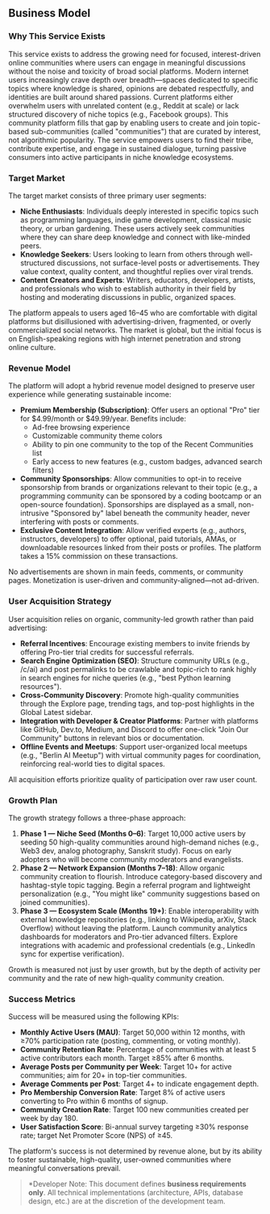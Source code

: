 ## Business Model

### Why This Service Exists

This service exists to address the growing need for focused, interest-driven online communities where users can engage in meaningful discussions without the noise and toxicity of broad social platforms. Modern internet users increasingly crave depth over breadth—spaces dedicated to specific topics where knowledge is shared, opinions are debated respectfully, and identities are built around shared passions. Current platforms either overwhelm users with unrelated content (e.g., Reddit at scale) or lack structured discovery of niche topics (e.g., Facebook groups). This community platform fills that gap by enabling users to create and join topic-based sub-communities (called "communities") that are curated by interest, not algorithmic popularity. The service empowers users to find their tribe, contribute expertise, and engage in sustained dialogue, turning passive consumers into active participants in niche knowledge ecosystems.

### Target Market

The target market consists of three primary user segments:

- **Niche Enthusiasts**: Individuals deeply interested in specific topics such as programming languages, indie game development, classical music theory, or urban gardening. These users actively seek communities where they can share deep knowledge and connect with like-minded peers.
- **Knowledge Seekers**: Users looking to learn from others through well-structured discussions, not surface-level posts or advertisements. They value context, quality content, and thoughtful replies over viral trends.
- **Content Creators and Experts**: Writers, educators, developers, artists, and professionals who wish to establish authority in their field by hosting and moderating discussions in public, organized spaces.

The platform appeals to users aged 16–45 who are comfortable with digital platforms but disillusioned with advertising-driven, fragmented, or overly commercialized social networks. The market is global, but the initial focus is on English-speaking regions with high internet penetration and strong online culture.

### Revenue Model

The platform will adopt a hybrid revenue model designed to preserve user experience while generating sustainable income:

- **Premium Membership (Subscription)**: Offer users an optional "Pro" tier for $4.99/month or $49.99/year. Benefits include:
  - Ad-free browsing experience
  - Customizable community theme colors
  - Ability to pin one community to the top of the Recent Communities list
  - Early access to new features (e.g., custom badges, advanced search filters)
- **Community Sponsorships**: Allow communities to opt-in to receive sponsorship from brands or organizations relevant to their topic (e.g., a programming community can be sponsored by a coding bootcamp or an open-source foundation). Sponsorships are displayed as a small, non-intrusive "Sponsored by" label beneath the community header, never interfering with posts or comments.
- **Exclusive Content Integration**: Allow verified experts (e.g., authors, instructors, developers) to offer optional, paid tutorials, AMAs, or downloadable resources linked from their posts or profiles. The platform takes a 15% commission on these transactions.

No advertisements are shown in main feeds, comments, or community pages. Monetization is user-driven and community-aligned—not ad-driven.

### User Acquisition Strategy

User acquisition relies on organic, community-led growth rather than paid advertising:

- **Referral Incentives**: Encourage existing members to invite friends by offering Pro-tier trial credits for successful referrals.
- **Search Engine Optimization (SEO)**: Structure community URLs (e.g., /c/ai) and post permalinks to be crawlable and topic-rich to rank highly in search engines for niche queries (e.g., "best Python learning resources").
- **Cross-Community Discovery**: Promote high-quality communities through the Explore page, trending tags, and top-post highlights in the Global Latest sidebar.
- **Integration with Developer & Creator Platforms**: Partner with platforms like GitHub, Dev.to, Medium, and Discord to offer one-click "Join Our Community" buttons in relevant bios or documentation.
- **Offline Events and Meetups**: Support user-organized local meetups (e.g., "Berlin AI Meetup") with virtual community pages for coordination, reinforcing real-world ties to digital spaces.

All acquisition efforts prioritize quality of participation over raw user count.

### Growth Plan

The growth strategy follows a three-phase approach:

1. **Phase 1 — Niche Seed (Months 0–6)**: Target 10,000 active users by seeding 50 high-quality communities around high-demand niches (e.g., Web3 dev, analog photography, Sanskrit study). Focus on early adopters who will become community moderators and evangelists.
2. **Phase 2 — Network Expansion (Months 7–18)**: Allow organic community creation to flourish. Introduce category-based discovery and hashtag-style topic tagging. Begin a referral program and lightweight personalization (e.g., "You might like" community suggestions based on joined communities).
3. **Phase 3 — Ecosystem Scale (Months 19+)**: Enable interoperability with external knowledge repositories (e.g., linking to Wikipedia, arXiv, Stack Overflow) without leaving the platform. Launch community analytics dashboards for moderators and Pro-tier advanced filters. Explore integrations with academic and professional credentials (e.g., LinkedIn sync for expertise verification).

Growth is measured not just by user growth, but by the depth of activity per community and the rate of new high-quality community creation.

### Success Metrics

Success will be measured using the following KPIs:

- **Monthly Active Users (MAU)**: Target 50,000 within 12 months, with ≥70% participation rate (posting, commenting, or voting monthly).
- **Community Retention Rate**: Percentage of communities with at least 5 active contributors each month. Target ≥85% after 6 months.
- **Average Posts per Community per Week**: Target 10+ for active communities; aim for 20+ in top-tier communities.
- **Average Comments per Post**: Target 4+ to indicate engagement depth.
- **Pro Membership Conversion Rate**: Target 8% of active users converting to Pro within 6 months of signup.
- **Community Creation Rate**: Target 100 new communities created per week by day 180.
- **User Satisfaction Score**: Bi-annual survey targeting ≥30% response rate; target Net Promoter Score (NPS) of ≥45.

The platform's success is not determined by revenue alone, but by its ability to foster sustainable, high-quality, user-owned communities where meaningful conversations prevail.

> *Developer Note: This document defines **business requirements only**. All technical implementations (architecture, APIs, database design, etc.) are at the discretion of the development team.